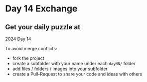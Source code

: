 # Day 14 Exchange

## Get your daily puzzle at

[2024 Day 14](https://adventofcode.com/2024/day/14)

To avoid merge conflicts:

* fork the project
* create a subfolder with your name under each `dayNN/` folder
* add files / folders / images into your subfolder
* create a Pull-Request to share your code and ideas with others

